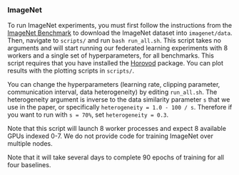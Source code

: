 ### ImageNet

To run ImageNet experiments, you must first follow the instructions from the [ImageNet Benchmark](https://www.image-net.org/) to download the ImageNet dataset into `imagenet/data`. Then, navigate to `scripts/` and run `bash run_all.sh`. This script takes no arguments and will start running our federated learning experiments with 8 workers and a single set of hyperparameters, for all benchmarks. This script requires that you have installed the [Horovod](https://github.com/horovod/horovod) package. You can plot results with the plotting scripts in `scripts/`.

You can change the hyperparameters (learning rate, clipping parameter, communication interval, data heterogeneity) by editing `run_all.sh`. The heterogeneity argument is inverse to the data similarity parameter `s` that we use in the paper, or specifically `heterogeneity = 1.0 - 100 / s`. Therefore if you want to run with `s = 70%`, set `heterogeneity = 0.3`.

Note that this script will launch 8 worker processes and expect 8 available GPUs indexed 0-7. We do not provide code for training ImageNet over multiple nodes.

Note that it will take several days to complete 90 epochs of training for all four baselines.
